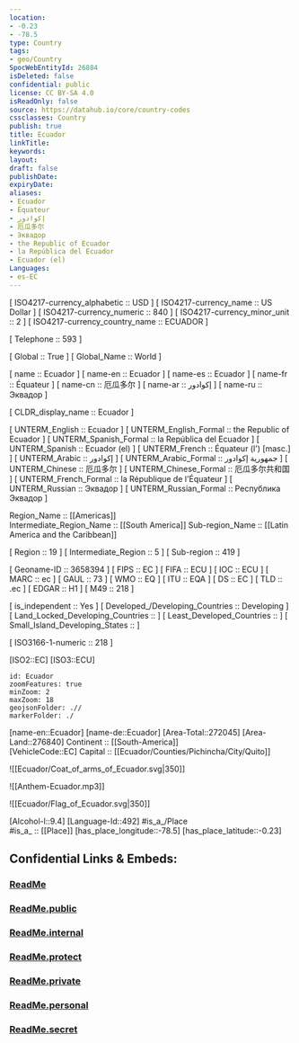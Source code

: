 ```yaml
---
location:
- -0.23
- -78.5
type: Country
tags:
- geo/Country
SpocWebEntityId: 26884
isDeleted: false
confidential: public
license: CC BY-SA 4.0
isReadOnly: false
source: https://datahub.io/core/country-codes
cssclasses: Country
publish: true
title: Ecuador
linkTitle: 
keywords: 
layout: 
draft: false
publishDate: 
expiryDate: 
aliases:
- Ecuador
- Équateur
- إكوادور
- 厄瓜多尔
- Эквадор
- the Republic of Ecuador
- la República del Ecuador
- Ecuador (el)
Languages:
- es-EC
---
```



[	ISO4217-currency_alphabetic	 :: USD ] 
[	ISO4217-currency_name	 :: US Dollar ] 
[	ISO4217-currency_numeric	 :: 840 ] 
[	ISO4217-currency_minor_unit	 :: 2 ] 
[	ISO4217-currency_country_name	 :: ECUADOR ] 

[	Telephone	 :: 593 ] 

[	Global	 :: True ] 
[	Global_Name	 :: World ] 

[	name	 :: Ecuador ] 
[	name-en	 :: Ecuador ] 
[	name-es	 :: Ecuador ] 
[	name-fr	 :: Équateur ] 
[	name-cn	 :: 厄瓜多尔 ] 
[	name-ar	 :: إكوادور ] 
[	name-ru	 :: Эквадор ] 

[	CLDR_display_name	 :: Ecuador ] 

[	UNTERM_English	 :: Ecuador ] 
[	UNTERM_English_Formal	 :: the Republic of Ecuador ] 
[	UNTERM_Spanish_Formal	 :: la República del Ecuador ] 
[	UNTERM_Spanish	 :: Ecuador (el) ] 
[	UNTERM_French	 :: Équateur (l') [masc.] ] 
[	UNTERM_Arabic	 :: إكوادور ] 
[	UNTERM_Arabic_Formal	 :: جمهورية إكوادور ] 
[	UNTERM_Chinese	 :: 厄瓜多尔 ] 
[	UNTERM_Chinese_Formal	 :: 厄瓜多尔共和国 ] 
[	UNTERM_French_Formal	 :: la République de l'Équateur ] 
[	UNTERM_Russian	 :: Эквадор ] 
[	UNTERM_Russian_Formal	 :: Республика Эквадор ] 

Region_Name ::  [[Americas]]  
Intermediate_Region_Name ::  [[South America]] 
Sub-region_Name ::  [[Latin America and the Caribbean]] 

[	Region	 :: 19 ] 
[	Intermediate_Region	 :: 5 ] 
[	Sub-region	 :: 419 ] 

[	Geoname-ID	 :: 3658394 ] 
[	FIPS	 :: EC ] 
[	FIFA	 :: ECU ] 
[	IOC	 :: ECU ] 
[	MARC	 :: ec ] 
[	GAUL	 :: 73 ] 
[	WMO	 :: EQ ] 
[	ITU	 :: EQA ] 
[	DS	 :: EC ] 
[	TLD	 :: .ec ] 
[	EDGAR	 :: H1 ] 
[	M49	 :: 218 ] 

[	is_independent	 :: Yes ] 
[	Developed_/Developing_Countries	 :: Developing ] 
[	Land_Locked_Developing_Countries	 ::  ] 
[	Least_Developed_Countries	 ::  ] 
[	Small_Island_Developing_States	 ::  ] 

[	ISO3166-1-numeric	 :: 218 ] 



[ISO2::EC] 
[ISO3::ECU] 
```leaflet
id: Ecuador
zoomFeatures: true 
minZoom: 2 
maxZoom: 18
geojsonFolder: .//
markerFolder: ./
```

[name-en::Ecuador] 
[name-de::Ecuador] 
[Area-Total::272045] 
[Area-Land::276840] 
Continent :: [[South-America]]  
[VehicleCode::EC] 
Capital :: [[Ecuador/Counties/Pichincha/City/Quito]]  

![[Ecuador/Coat_of_arms_of_Ecuador.svg|350]] 

![[Anthem-Ecuador.mp3]] 

![[Ecuador/Flag_of_Ecuador.svg|350]] 

[Alcohol-l::9.4] 
[Language-Id::492] 
#is_a_/Place  
#is_a_ :: [[Place]] 
[has_place_longitude::-78.5] 
[has_place_latitude::-0.23] 


## Confidential Links & Embeds: 

### [ReadMe](/_Standards/Earth/Continent/America~South/Ecuador/ReadMe.md) 

### [ReadMe.public](/_public/Earth/Continent/America~South/Ecuador/ReadMe.public.md) 

### [ReadMe.internal](/_internal/Earth/Continent/America~South/Ecuador/ReadMe.internal.md) 

### [ReadMe.protect](/_protect/Earth/Continent/America~South/Ecuador/ReadMe.protect.md) 

### [ReadMe.private](/_private/Earth/Continent/America~South/Ecuador/ReadMe.private.md) 

### [ReadMe.personal](/_personal/Earth/Continent/America~South/Ecuador/ReadMe.personal.md) 

### [ReadMe.secret](/_secret/Earth/Continent/America~South/Ecuador/ReadMe.secret.md)

